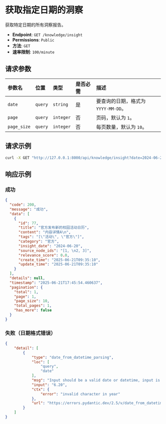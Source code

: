 # 获取指定日期的洞察

获取特定日期的所有洞察报告。

- **Endpoint**: `GET /knowledge/insight`
- **Permissions**: `Public`
- **方法**: `GET`
- **速率限制**: `100/minute`

## 请求参数

| 参数名     | 位置    | 类型     | 是否必需 | 描述                               |
| :--------- | :------ | :------- | :------- | :--------------------------------- |
| `date`     | `query` | `string` | 是       | 要查询的日期，格式为 `YYYY-MM-DD`。 |
| `page`     | `query` | `integer`| 否       | 页码，默认为 `1`。                 |
| `page_size`| `query` | `integer`| 否       | 每页数量，默认为 `10`。            |

## 请求示例

```bash
curl -X GET "http://127.0.0.1:8000/api/knowledge/insight?date=2024-06-20"
```

## 响应示例

### 成功

```json
{
  "code": 200,
  "message": "成功",
  "data": [
    {
      "id": 77,
      "title": "官方发布新的校园活动日历",
      "content": "内容详情A\n",
      "tags": "[\"活动\", \"官方\"]",
      "category": "官方",
      "insight_date": "2024-06-20",
      "source_node_ids": "[1, \n2, 3]",
      "relevance_score": 0.0,
      "create_time": "2025-06-21T09:35:10",
      "update_time": "2025-06-21T09:35:10"
    }
  ],
  "details": null,
  "timestamp": "2025-06-21T17:45:54.460637",
  "pagination": {
    "total": 1,
    "page": 1,
    "page_size": 10,
    "total_pages": 1,
    "has_more": false
  }
}
```

### 失败（日期格式错误）

```json
{
    "detail": [
        {
            "type": "date_from_datetime_parsing",
            "loc": [
                "query",
                "date"
            ],
            "msg": "Input should be a valid date or datetime, input is invalid",
            "input": "6.20",
            "ctx": {
                "error": "invalid character in year"
            },
            "url": "https://errors.pydantic.dev/2.5/v/date_from_datetime_parsing"
        }
    ]
}
``` 